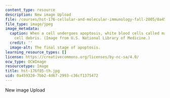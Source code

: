 ```yaml
---
content_type: resource
description: New image Upload
file: /courses/hst-176-cellular-and-molecular-immunology-fall-2005/0a4593207bb24d672993c36cf1375472_hst-176f05-th.jpg
file_type: image/jpeg
image_metadata:
  caption: When a cell undergoes apoptosis, white blood cells called macrophages consume
    cell debris. (Image from U.S. National Library of Medicine.)
  credit: ''
  image-alt: The final stage of apoptosis.
learning_resource_types: []
license: https://creativecommons.org/licenses/by-nc-sa/4.0/
ocw_type: OCWImage
resourcetype: Image
title: hst-176f05-th.jpg
uid: 0a459320-7bb2-4d67-2993-c36cf1375472
---
```

New image Upload